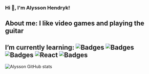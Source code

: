 ### Hi 👋, I'm Alysson Hendryk!

## About me: I like video games and playing the guitar
## I’m currently learning: ![Badges](https://img.shields.io/badge/HTML5-E34F26?style=for-the-badge&logo=html5&logoColor=white) ![Badges](https://img.shields.io/badge/CSS3-1572B6?style=for-the-badge&logo=css3&logoColor=white) ![Badges](https://img.shields.io/badge/JavaScript-F7DF1E?style=for-the-badge&logo=javascript&logoColor=black) ![React](https://img.shields.io/badge/react-%2320232a.svg?style=for-the-badge&logo=react&logoColor=%2361DAFB) ![Badges](https://img.shields.io/badge/Flutter-02569B?style=for-the-badge&logo=flutter&logoColor=white)



![Alysson GitHub stats](https://github-readme-stats.vercel.app/api?username=AlyssonHendryk&show_icons=true&theme=radical)
